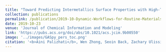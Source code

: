 ```yaml
---
title: "Toward Predicting Intermetallics Surface Properties with High-Throughput DFT and Convolutional Neural Networks"
collection: publications
permalink: /publication/2019-10-Dynamic-Workflows-for-Routine-Materials-Discovery-in-Surface-Science
date: 2019-10-23
venue: 'Journal of Chemical Information and Modeling'
link: 'https://pubs.acs.org/doi/abs/10.1021/acs.jcim.9b00550'
image: '../images/GASpy_pers_toc.png'
citation: '<b>Aini Palizhati</b>, Wen Zhong, Seoin Back, Zachary Ulissi, "Toward Predicting Intermetallics Surface Properties with High-Throughput DFT and Convolutional Neural Networks". Journal of Chemical Information and Modeling, 2019.'
---
```

